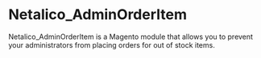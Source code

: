 Netalico_AdminOrderItem
=====================

Netalico_AdminOrderItem is a Magento module that allows you to prevent your administrators from placing orders for out of stock items.
